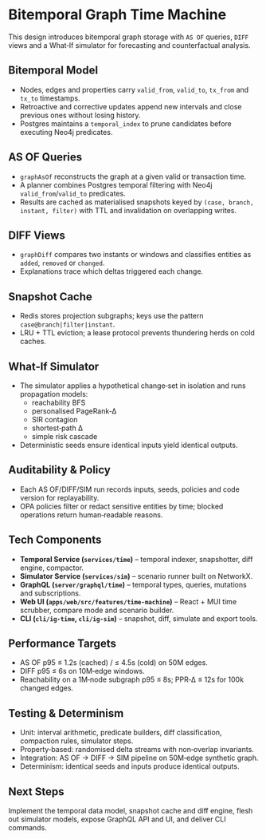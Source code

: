 # Bitemporal Graph Time Machine

This design introduces bitemporal graph storage with `AS OF` queries, `DIFF` views and a What‑If simulator for forecasting and counterfactual analysis.

## Bitemporal Model

- Nodes, edges and properties carry `valid_from`, `valid_to`, `tx_from` and `tx_to` timestamps.
- Retroactive and corrective updates append new intervals and close previous ones without losing history.
- Postgres maintains a `temporal_index` to prune candidates before executing Neo4j predicates.

## AS OF Queries

- `graphAsOf` reconstructs the graph at a given valid or transaction time.
- A planner combines Postgres temporal filtering with Neo4j `valid_from`/`valid_to` predicates.
- Results are cached as materialised snapshots keyed by `(case, branch, instant, filter)` with TTL and invalidation on overlapping writes.

## DIFF Views

- `graphDiff` compares two instants or windows and classifies entities as `added`, `removed` or `changed`.
- Explanations trace which deltas triggered each change.

## Snapshot Cache

- Redis stores projection subgraphs; keys use the pattern `case@branch|filter|instant`.
- LRU + TTL eviction; a lease protocol prevents thundering herds on cold caches.

## What-If Simulator

- The simulator applies a hypothetical change‑set in isolation and runs propagation models:
  - reachability BFS
  - personalised PageRank‑Δ
  - SIR contagion
  - shortest‑path Δ
  - simple risk cascade
- Deterministic seeds ensure identical inputs yield identical outputs.

## Auditability & Policy

- Each AS OF/DIFF/SIM run records inputs, seeds, policies and code version for replayability.
- OPA policies filter or redact sensitive entities by time; blocked operations return human‑readable reasons.

## Tech Components

- **Temporal Service (`services/time`)** – temporal indexer, snapshotter, diff engine, compactor.
- **Simulator Service (`services/sim`)** – scenario runner built on NetworkX.
- **GraphQL (`server/graphql/time`)** – temporal types, queries, mutations and subscriptions.
- **Web UI (`apps/web/src/features/time-machine`)** – React + MUI time scrubber, compare mode and scenario builder.
- **CLI (`cli/ig-time`, `cli/ig-sim`)** – snapshot, diff, simulate and export tools.

## Performance Targets

- AS OF p95 ≤ 1.2s (cached) / ≤ 4.5s (cold) on 50M edges.
- DIFF p95 ≤ 6s on 10M‑edge windows.
- Reachability on a 1M‑node subgraph p95 ≤ 8s; PPR‑Δ ≤ 12s for 100k changed edges.

## Testing & Determinism

- Unit: interval arithmetic, predicate builders, diff classification, compaction rules, simulator steps.
- Property‑based: randomised delta streams with non‑overlap invariants.
- Integration: AS OF → DIFF → SIM pipeline on 50M‑edge synthetic graph.
- Determinism: identical seeds and inputs produce identical outputs.

## Next Steps

Implement the temporal data model, snapshot cache and diff engine, flesh out simulator models, expose GraphQL API and UI, and deliver CLI commands.
